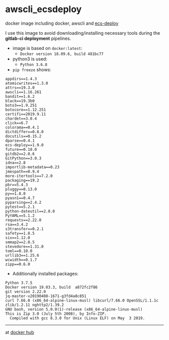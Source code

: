 # awscli_ecsdeploy
docker image including docker, awscli and [ecs-deploy](https://github.com/fabfuel/ecs-deploy/releases)

I use this image to avoid downloading/installing necessary tools during the **gitlab-ci deployment** pipelines.

* image is based on `docker:latest`:
  - `Docker version 18.09.6, build 481bc77`
* python3 is used:
  - `Python 3.6.8`
* `pip freeze` shows:
```
appdirs==1.4.3
atomicwrites==1.3.0
attrs==19.3.0
awscli==1.16.261
bandit==1.6.2
black==19.3b0
boto3==1.9.251
botocore==1.12.251
certifi==2019.9.11
chardet==3.0.4
click==6.7
colorama==0.4.1
dictdiffer==0.8.0
docutils==0.15.2
dparse==0.4.1
ecs-deploy==1.9.0
future==0.18.0
gitdb2==2.0.6
GitPython==3.0.3
idna==2.8
importlib-metadata==0.23
jmespath==0.9.4
more-itertools==7.2.0
packaging==19.2
pbr==5.4.3
pluggy==0.13.0
py==1.8.0
pyasn1==0.4.7
pyparsing==2.4.2
pytest==5.2.1
python-dateutil==2.8.0
PyYAML==5.1.2
requests==2.22.0
rsa==3.4.2
s3transfer==0.2.1
safety==1.8.5
six==1.12.0
smmap2==2.0.5
stevedore==1.31.0
toml==0.10.0
urllib3==1.25.6
wcwidth==0.1.7
zipp==0.6.0
```

* Additionally installed packages:
```
Python 3.7.5
Docker version 19.03.3, build  a872fc2f86
git version 2.22.0
jq-master-v20190408-1671-g3fd4a8c851
curl 7.66.0 (x86_64-alpine-linux-musl) libcurl/7.66.0 OpenSSL/1.1.1c zlib/1.2.11 nghttp2/1.39.2
GNU bash, version 5.0.0(1)-release (x86_64-alpine-linux-musl)
This is Zip 3.0 (July 5th 2008), by Info-ZIP.
  Compiled with gcc 8.3.0 for Unix (Linux ELF) on May  3 2019.
```

---

at [docker hub](https://hub.docker.com/r/normoes/awscli_ecsdeploy/)
